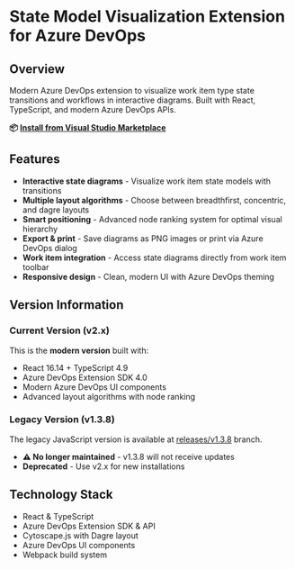 # State Model Visualization Extension for Azure DevOps

## Overview
Modern Azure DevOps extension to visualize work item type state transitions and workflows in interactive diagrams. Built with React, TypeScript, and modern Azure DevOps APIs.

**📦 [Install from Visual Studio Marketplace](https://marketplace.visualstudio.com/items?itemName=taavi-koosaar.StateModelVisualization)**

## Features
- **Interactive state diagrams** - Visualize work item state models with transitions
- **Multiple layout algorithms** - Choose between breadthfirst, concentric, and dagre layouts
- **Smart positioning** - Advanced node ranking system for optimal visual hierarchy
- **Export & print** - Save diagrams as PNG images or print via Azure DevOps dialog
- **Work item integration** - Access state diagrams directly from work item toolbar
- **Responsive design** - Clean, modern UI with Azure DevOps theming

## Version Information

### Current Version (v2.x)
This is the **modern version** built with:
- React 16.14 + TypeScript 4.9
- Azure DevOps Extension SDK 4.0
- Modern Azure DevOps UI components
- Advanced layout algorithms with node ranking

### Legacy Version (v1.3.8)
The legacy JavaScript version is available at [releases/v1.3.8](../../tree/releases/v1.3.8) branch.
- **⚠️ No longer maintained** - v1.3.8 will not receive updates
- **Deprecated** - Use v2.x for new installations

## Technology Stack
- React & TypeScript
- Azure DevOps Extension SDK & API
- Cytoscape.js with Dagre layout
- Azure DevOps UI components
- Webpack build system
